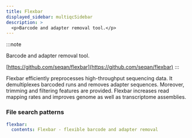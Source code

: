 ```yaml
---
title: Flexbar
displayed_sidebar: multiqcSidebar
description: >
  <p>Barcode and adapter removal tool.</p>
---
```


<!--
~~~~~ DO NOT EDIT ~~~~~
This file is autogenerated from the MultiQC module python docstring.
Do not edit the markdown, it will be overwritten.

File path for the source of this content: multiqc/modules/flexbar/flexbar.py
~~~~~~~~~~~~~~~~~~~~~~~
-->

:::note

<p>Barcode and adapter removal tool.</p>

[https://github.com/seqan/flexbar](https://github.com/seqan/flexbar)
:::

Flexbar efficiently preprocesses high-throughput sequencing data. It demultiplexes
barcoded runs and removes adapter sequences. Moreover, trimming and filtering features are provided.
Flexbar increases read mapping rates and improves genome as well as transcriptome assemblies.

### File search patterns

```yaml
flexbar:
  contents: Flexbar - flexible barcode and adapter removal
```
